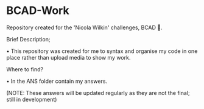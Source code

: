 # BCAD-Work

Repository created for the 'Nicola Wilkin' challenges, BCAD 🏫.


Brief Description;

• This repository was created for me to syntax and organise my code in one place rather than upload media to show my work.

Where to find?

• In the ANS folder contain my answers.


(NOTE: These answers will be updated regularly as they are not the final; still in development)
